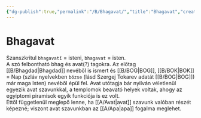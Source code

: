 ```yaml
---
{"dg-publish":true,"permalink":"/B/Bhagavat/","title":"Bhagavat","created":"2023-11-28T09:40","updated":"2024-10-24T22:13"}
---
```



# Bhagavat

Szanszkritul `bhagavatī` = isteni, `bhagavat` = isten.  
A szó felbontható bhag és avat(?) tagokra. Az előtag [[B/Bhagdad\|Bhagdad]] nevéből is ismert és [[B/BOG\|BOG]], [[B/BOK\|BOK]] = Nap (szláv nyelvekben `bózse` (lásd Szergej Tokarev adatát [[B/BOG\|BOG]]) már maga Isten) nevéből épül fel. Avat utótagja bár nyilván véletlenül egyezik avat szavunkkal, a templomok beavató helyek voltak, ahogy az egyiptomi piramisok egyik funkciója is ez volt.  
Ettől függetlenül meglepő lenne, ha [[A/Avat\|avat]] szavunk valóban részét képezné; viszont avat szavunkban az [[A/Apa\|apa]] fogalma meglehet.  